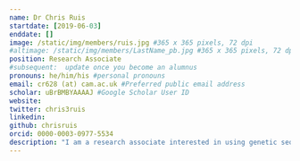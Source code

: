 ```yaml
---
name: Dr Chris Ruis
startdate: [2019-06-03]
enddate: []
image: /static/img/members/ruis.jpg #365 x 365 pixels, 72 dpi
#altimage: /static/img/members/LastName_pb.jpg #365 x 365 pixels, 72 dpi
position: Research Associate
#subsequent:  update once you become an alumnus
pronouns: he/him/his #personal pronouns
email: cr628 (at) cam.ac.uk #Preferred public email address
scholar: uBrBMBYAAAAJ #Google Scholar User ID
website: 
twitter: chris3ruis
linkedin: 
github: chrisruis
orcid: 0000-0003-0977-5534
description: "I am a research associate interested in using genetic sequences to understand pathogen transmission. During my PhD at University College London, I worked to understand the factors that drive norovirus pandemics. Since joining the labs of Andres Floto and Julian Parkhill in Cambridge, my research has focussed on understanding the pathways of *Mycobacterium abscessus* transmission. Through this work, I developed a novel method to reconstruct pathogen mutational spectra and I am currently investigating what we can learn about pathogen ecology, transmission and biology from mutational spectra."
---
```

